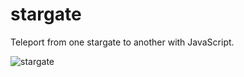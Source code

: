 stargate
========

Teleport from one stargate to another with JavaScript.

![stargate](http://img1.wikia.nocookie.net/__cb20111213180221/stargate/images/b/bf/Stargate.JPG)
